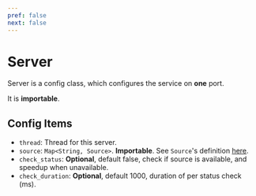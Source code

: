 ```yaml
---
pref: false
next: false
---
```


# Server

Server is a config class, which configures the service on **one** port.

It is **importable**.

## Config Items

- `thread`: Thread for this server.
- `source`: `Map<String, Source>`. **Importable**. See `Source`'s definition [here](../source).
- `check_status`: **Optional**, default false, check if source is available, and speedup when unavailable.
- `check_duration`: **Optional**, default 1000, duration of per status check (ms).